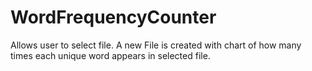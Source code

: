 # WordFrequencyCounter
Allows user to select file. A new File is created with chart of how many times each unique word appears in selected file.
